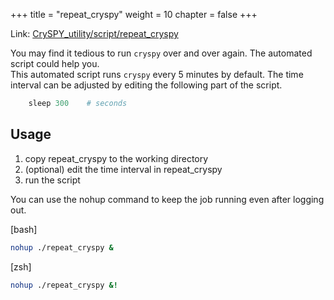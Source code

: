 +++
title = "repeat_cryspy"
weight = 10
chapter = false
+++

Link: [CrySPY_utility/script/repeat_cryspy](https://github.com/Tomoki-YAMASHITA/CrySPY_utility/blob/master/script/repeat_cryspy)

You may find it tedious to run `cryspy` over and over again. The automated script could help you.  
This automated script runs `cryspy` every 5 minutes by default.
The time interval can be adjusted by editing the following part of the script.
``` python
    sleep 300    # seconds
```

## Usage
1. copy repeat_cryspy to the working directory
2. (optional) edit the time interval in repeat_cryspy
3. run the script

You can use the nohup command to keep the job running even after logging out.

[bash]
``` bash
nohup ./repeat_cryspy &
```

[zsh]
``` zsh
nohup ./repeat_cryspy &!
```